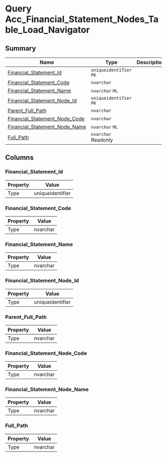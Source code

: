 # Query Acc_Financial_Statement_Nodes_Table_Load_Navigator


## Summary

| Name | Type | Description |
| - | - | --- |
|[Financial_Statement_Id](#financial_statement_id)|`uniqueidentifier` `PK`||
|[Financial_Statement_Code](#financial_statement_code)|`nvarchar` ||
|[Financial_Statement_Name](#financial_statement_name)|`nvarchar` `ML`||
|[Financial_Statement_Node_Id](#financial_statement_node_id)|`uniqueidentifier` `PK`||
|[Parent_Full_Path](#parent_full_path)|`nvarchar` ||
|[Financial_Statement_Node_Code](#financial_statement_node_code)|`nvarchar` ||
|[Financial_Statement_Node_Name](#financial_statement_node_name)|`nvarchar` `ML`||
|[Full_Path](#full_path)|`nvarchar` Readonly||

## Columns

### Financial_Statement_Id

| Property | Value |
| - | - |
|Type|uniqueidentifier|

### Financial_Statement_Code

| Property | Value |
| - | - |
|Type|nvarchar|

### Financial_Statement_Name

| Property | Value |
| - | - |
|Type|nvarchar|

### Financial_Statement_Node_Id

| Property | Value |
| - | - |
|Type|uniqueidentifier|

### Parent_Full_Path

| Property | Value |
| - | - |
|Type|nvarchar|

### Financial_Statement_Node_Code

| Property | Value |
| - | - |
|Type|nvarchar|

### Financial_Statement_Node_Name

| Property | Value |
| - | - |
|Type|nvarchar|

### Full_Path

| Property | Value |
| - | - |
|Type|nvarchar|


